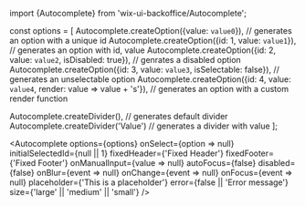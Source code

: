 import {Autocomplete} from 'wix-ui-backoffice/Autocomplete';

const options = [
  Autocomplete.createOption({value: `value0`}),                                         // generates an option with a unique id
  Autocomplete.createOption({id: 1, value: `value1`}),                                  // generates an option with id, value
  Autocomplete.createOption({id: 2, value: `value2`, isDisabled: true}),                // genrates a disabled option
  Autocomplete.createOption({id: 3, value: `value3`, isSelectable: false}),             // generates an unselectable option
  Autocomplete.createOption({id: 4, value: `value4`, render: value => value + 's'}),  // generates an option with a custom render function

  Autocomplete.createDivider(),                                                         // generates default divider
  Autocomplete.createDivider('Value')                                                   // generates a divider with value
];

<Autocomplete
  options={options}
  onSelect={option => null}
  initialSelectedId={null || 1}
  fixedHeader={'Fixed Header'}
  fixedFooter={'Fixed Footer'}
  onManualInput={value => null}
  autoFocus={false}
  disabled={false}
  onBlur={event => null}
  onChange={event => null}
  onFocus={event => null}
  placeholder={'This is a placeholder'}
  error={false || 'Error message'}
  size={'large' || 'medium' || 'small'}
/>

